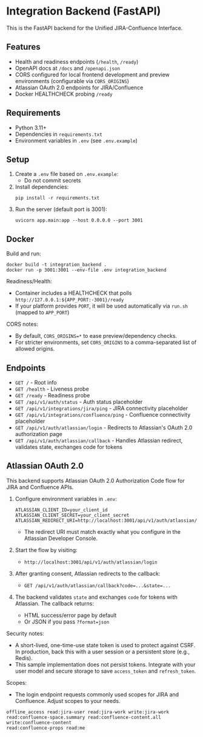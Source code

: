 # Integration Backend (FastAPI)

This is the FastAPI backend for the Unified JIRA-Confluence Interface.

## Features
- Health and readiness endpoints (`/health`, `/ready`)
- OpenAPI docs at `/docs` and `/openapi.json`
- CORS configured for local frontend development and preview environments (configurable via `CORS_ORIGINS`)
- Atlassian OAuth 2.0 endpoints for JIRA/Confluence
- Docker HEALTHCHECK probing `/ready`

## Requirements
- Python 3.11+
- Dependencies in `requirements.txt`
- Environment variables in `.env` (see `.env.example`)

## Setup

1. Create a `.env` file based on `.env.example`:
   - Do not commit secrets
2. Install dependencies:
   ```
   pip install -r requirements.txt
   ```
3. Run the server (default port is 3001):
   ```
   uvicorn app.main:app --host 0.0.0.0 --port 3001
   ```

## Docker
Build and run:
```
docker build -t integration_backend .
docker run -p 3001:3001 --env-file .env integration_backend
```

Readiness/Health:
- Container includes a HEALTHCHECK that polls `http://127.0.0.1:${APP_PORT:-3001}/ready`
- If your platform provides `PORT`, it will be used automatically via `run.sh` (mapped to `APP_PORT`)

CORS notes:
- By default, `CORS_ORIGINS=*` to ease preview/dependency checks.
- For stricter environments, set `CORS_ORIGINS` to a comma-separated list of allowed origins.

## Endpoints
- `GET /` - Root info
- `GET /health` - Liveness probe
- `GET /ready` - Readiness probe
- `GET /api/v1/auth/status` - Auth status placeholder
- `GET /api/v1/integrations/jira/ping` - JIRA connectivity placeholder
- `GET /api/v1/integrations/confluence/ping` - Confluence connectivity placeholder
- `GET /api/v1/auth/atlassian/login` - Redirects to Atlassian's OAuth 2.0 authorization page
- `GET /api/v1/auth/atlassian/callback` - Handles Atlassian redirect, validates state, exchanges code for tokens

## Atlassian OAuth 2.0

This backend supports Atlassian OAuth 2.0 Authorization Code flow for JIRA and Confluence APIs.

1. Configure environment variables in `.env`:
   ```
   ATLASSIAN_CLIENT_ID=your_client_id
   ATLASSIAN_CLIENT_SECRET=your_client_secret
   ATLASSIAN_REDIRECT_URI=http://localhost:3001/api/v1/auth/atlassian/callback
   ```
   - The redirect URI must match exactly what you configure in the Atlassian Developer Console.

2. Start the flow by visiting:
   - `http://localhost:3001/api/v1/auth/atlassian/login`

3. After granting consent, Atlassian redirects to the callback:
   - `GET /api/v1/auth/atlassian/callback?code=...&state=...`

4. The backend validates `state` and exchanges `code` for tokens with Atlassian. The callback returns:
   - HTML success/error page by default
   - Or JSON if you pass `?format=json`

Security notes:
- A short-lived, one-time-use state token is used to protect against CSRF. In production, back this with a user session or a persistent store (e.g., Redis).
- This sample implementation does not persist tokens. Integrate with your user model and secure storage to save `access_token` and `refresh_token`.

Scopes:
- The login endpoint requests commonly used scopes for JIRA and Confluence. Adjust scopes to your needs.
```text
offline_access read:jira-user read:jira-work write:jira-work
read:confluence-space.summary read:confluence-content.all write:confluence-content
read:confluence-props read:me
```
